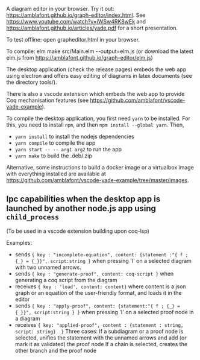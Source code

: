 A diagram editor in your browser. Try it out: https://amblafont.github.io/graph-editor/index.html.
See https://www.youtube.com/watch?v=iWSw4RK8wEk and https://amblafont.github.io/articles/yade.pdf for a short presentation. 

To test offline: open grapheditor.html in your browser.

To compile: elm make src/Main.elm --output=elm.js
(or download the latest elm.js from https://amblafont.github.io/graph-editor/elm.js)

The desktop application (check the release pages) embeds the web app using electron and offers easy editing of diagrams in latex documents (see the directory tools/).

There is also a vscode extension which embeds the web app to provide Coq mechanisation features (see https://github.com/amblafont/vscode-yade-example).

To compile the desktop application, you first need `yarn` to be installed. For this, you need to install `npm`, and then `npm install --global yarn`.
Then,

- `yarn install` to install the nodejs dependencies
- `yarn compile` to compile the app
- `yarn start -- -- arg1 arg2` to run the app
- `yarn make` to build the .deb/.zip

Alternative, some instructions to build a docker image or a virtualbox image with everything installed are available at https://github.com/amblafont/vscode-yade-example/tree/master/images.

Ipc capabilities when the desktop app is launched by another node.js app using `child_process`
---------------
(To be used in a vscode extension building upon coq-lsp)

Examples:
- sends `{ key : "incomplete-equation", content: {statement :"{ f ; {_} = {_}}", script:string }`
 when pressing 'I' on a selected diagram with two unnamed arrows.
- sends `{ key : "generate-proof", content: coq-script }`
 when generating a coq script from the diagram
- receives `{ key : 'load', content: content}` where content is
  a json graph or an equation of the user-friendly format, and loads it 
  in the editor
- sends `{ key : "apply-proof", content: {statement:"{ f ; {_} = {_}}", script:string } }`
when pressing 'I' on a selected proof node in a diagram
- receives `{ key: "applied-proof", content : {statement : string, script: string}  }`
   Three cases:
   If a subdiagram or a proof node is selected, unifies the statement with the unnamed arrows and add (or mark it as validated) the proof node
   If a chain is selected, creates the other branch and the proof node





